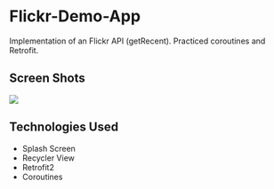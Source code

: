 # Flickr-Demo-App
Implementation of an Flickr API (getRecent). Practiced coroutines and Retrofit.

## Screen Shots
![](https://media.giphy.com/media/lqYVZwTgrorr9440Mv/giphy.gif)

## Technologies Used

- Splash Screen
- Recycler View
- Retrofit2
- Coroutines


